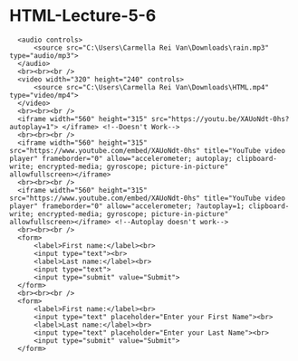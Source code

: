 # HTML-Lecture-5-6

  <!DOCTYPE html>
  <html>
  <head>
      <meta charset="utf-8" />
      <title></title>
  </head>
  <body>

      <audio controls>
          <source src="C:\Users\Carmella Rei Van\Downloads\rain.mp3" type="audio/mp3">
      </audio>
      <br><br><br />
      <video width="320" height="240" controls>
          <source src="C:\Users\Carmella Rei Van\Downloads\HTML.mp4" type="video/mp4">
      </video>
      <br><br><br />
      <iframe width="560" height="315" src="https://youtu.be/XAUoNdt-0hs? autoplay=1"> </iframe> <!--Doesn't Work-->
      <br><br><br />
      <iframe width="560" height="315" src="https://www.youtube.com/embed/XAUoNdt-0hs" title="YouTube video player" frameborder="0" allow="accelerometer; autoplay; clipboard-write; encrypted-media; gyroscope; picture-in-picture" allowfullscreen></iframe>
      <br><br><br />
      <iframe width="560" height="315" src="https://www.youtube.com/embed/XAUoNdt-0hs" title="YouTube video player" frameborder="0" allow="accelerometer; ?autoplay=1; clipboard-write; encrypted-media; gyroscope; picture-in-picture" allowfullscreen></iframe> <!--Autoplay doesn't work-->
      <br><br><br />
      <form>
          <label>First name:</label><br>
          <input type="text"><br>
          <label>Last name:</label><br>
          <input type="text">
          <input type="submit" value="Submit">
      </form>
      <br><br><br />
      <form>
          <label>First name:</label><br>
          <input type="text" placeholder="Enter your First Name"><br>
          <label>Last name:</label><br>
          <input type="text" placeholder="Enter your Last Name"><br>
          <input type="submit" value="Submit">
      </form>

  </body>
  </html>







